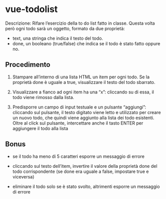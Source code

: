 vue-todolist
===
Descrizione:
Rifare l’esercizio della to do list fatto in classe.
Questa volta però ogni todo sarà un oggetto, formato da due proprietà:
- text, una stringa che indica il testo del todo.
- done, un booleano (true/false) che indica se il todo è stato fatto oppure no.


## Procedimento

1. Stampare all’interno di una lista HTML un item per ogni todo.
Se la proprietà done è uguale a true, visualizzare il testo del todo sbarrato.


2. Visualizzare a fianco ad ogni item ha una “x”: cliccando su di essa, il todo viene rimosso dalla lista.

3. Predisporre un campo di input testuale e un pulsante “aggiungi”: cliccando sul pulsante, il testo digitato viene letto e utilizzato per creare un nuovo todo, che quindi viene aggiunto alla lista dei todo esistenti.
Oltre al click sul pulsante, intercettare anche il tasto ENTER per aggiungere il todo alla lista

## Bonus

- se il todo ha meno di 5 caratteri esporre un messaggio di errore

- cliccando sul testo dell’item, invertire il valore della proprietà done del todo corrispondente (se done era uguale a false, impostare true e viceversa)

- eliminare il todo solo se è stato svolto, altrimenti esporre un messaggio di errore